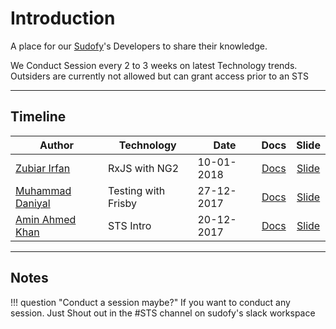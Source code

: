 # Introduction

A place for our [Sudofy](http://sudofy.com)'s Developers to share their knowledge. 

We Conduct Session every 2 to 3 weeks on latest Technology trends. Outsiders are currently not allowed but can grant access prior to an STS

___

## Timeline

| Author                                               | Technology                   | Date       | Docs                 | Slide                                  |
| ---------------------------------------------------- | ---------------------------- | ---------- | :------------------: | :---------------:                      |
| [Zubiar Irfan](https://github.com/zubairsudofy)      | RxJS with NG2                | 10-01-2018 | [Docs]()             | [Slide]()                              |
| [Muhammad Daniyal](https://github.com/daniyalsudofy) | Testing with Frisby          | 27-12-2017 | [Docs]()             | [Slide]()                              |
| [Amin Ahmed Khan](https://github.com/aminahmedkhan)  | STS Intro                    | 20-12-2017 | [Docs](./sts-intro)  | [Slide](http://bit.ly/2BgiKGe)         |

___

## Notes

!!! question "Conduct a session maybe?"
    If you want to conduct any session. Just Shout out in the #STS channel on sudofy's slack workspace